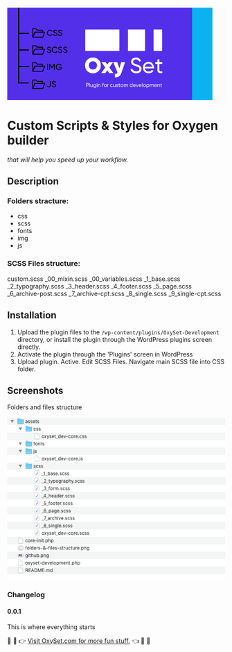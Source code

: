 ![w](github.png)

# Custom Scripts & Styles for Oxygen builder 
*that will help you speed up your workflow.*

## Description

### Folders stracture: 
 - css 
 - scss 
 - fonts 
 - img 
 - js

### SCSS Files structure:
custom.scss
_00_mixin.scss
_00_variables.scss
_1_base.scss
_2_typography.scss
_3_header.scss
_4_footer.scss
_5_page.scss
_6_archive-post.scss
_7_archive-cpt.scss
_8_single.scss
_9_single-cpt.scss


## Installation
1. Upload the plugin files to the `/wp-content/plugins/OxySet-Development` directory, or install the plugin through the WordPress plugins screen directly.
2.  Activate the plugin through the 'Plugins' screen in WordPress
3. Upload plugin. Active. Edit SCSS Files. Navigate main SCSS file into CSS folder.

##  Screenshots
Folders and files structure

![w](folders-&-files-structure.png)

### Changelog
#### 0.0.1
This is where everything starts

🌈 🎉 👉 [Visit OxySet.com for more fun stuff.](https://oxyset.com/) 👈 🎉 🌈   
